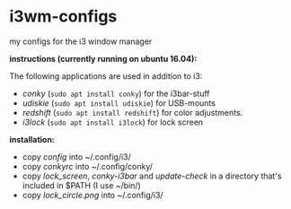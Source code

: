 # i3wm-configs
my configs for the i3 window manager

**instructions (currently running on ubuntu 16.04):**

The following applications are used in addition to i3:
  
  * *conky* (`sudo apt install conky`) for the i3bar-stuff
  * *udiskie* (`sudo apt install udiskie`) for USB-mounts
  * *redshift* (`sudo apt install redshift`) for color adjustments.
  * *i3lock* (`sudo apt install i3lock`) for lock screen

**installation:**

  * copy *config* into ~/.config/i3/
  * copy *conkyrc* into ~/.config/conky/
  * copy *lock_screen*, *conky-i3bar* and *update-check* in a directory that's included in $PATH (I use ~/bin/)
  * copy *lock_circle.png* into ~/.config/i3/

